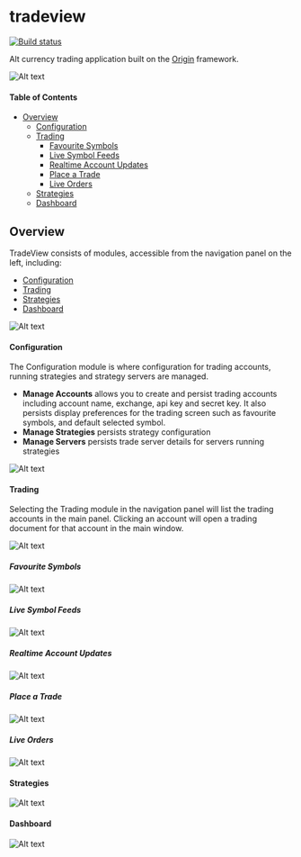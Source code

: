 # tradeview

[![Build status](https://ci.appveyor.com/api/projects/status/lsf9kuf5p93wvr0p/branch/master?svg=true)](https://ci.appveyor.com/project/grantcolley/tradeview/branch/master)

Alt currency trading application built on the [Origin](https://github.com/grantcolley/origin) framework.

![Alt text](/README-images/tradeview.PNG?raw=true "Trade View")

#### Table of Contents
* [Overview](#overview)
  * [Configuration](#configuration)
  * [Trading](#trading)  
    * [Favourite Symbols](#favourite-symbols)
    * [Live Symbol Feeds](#live-symbol-feeds)
    * [Realtime Account Updates](#realtime-account-updates)
    * [Place a Trade](#place-a-trade)
    * [Live Orders](#live-orders)  
  * [Strategies](#strategies)
  * [Dashboard](#dashboard)
  
## Overview
TradeView consists of modules, accessible from the navigation panel on the left, including:
  * [Configuration](#configuration)
  * [Trading](#trading)  
  * [Strategies](#strategies)
  * [Dashboard](#dashboard)
  
![Alt text](/README-images/navigationpanel.PNG?raw=true "Navigation Panel")

#### Configuration
The Configuration module is where configuration for trading accounts, running strategies and strategy servers are managed.

* **Manage Accounts** allows you to create and persist trading accounts including account name, exchange, api key and secret key. It also persists display preferences for the trading screen such as favourite symbols, and default selected symbol.
* **Manage Strategies** persists strategy configuration
* **Manage Servers** persists trade server details for servers running strategies 

![Alt text](/README-images/configuration.PNG?raw=true "Configuration")

#### Trading
Selecting the Trading module in the navigation panel will list the trading accounts in the main panel. Clicking an account will open a trading document for that account in the main window.

![Alt text](/README-images/trading.PNG?raw=true "Trading")

##### Favourite Symbols
![Alt text](/README-images/symbols.PNG?raw=true "Favourite Symbols")

##### Live Symbol Feeds
![Alt text](/README-images/symbol.PNG?raw=true "Live Symbol Feeds")

##### Realtime Account Updates
![Alt text](/README-images/account.PNG?raw=true "Realtime Account Updates")

##### Place a Trade
![Alt text](/README-images/tradecontrol.PNG?raw=true "Place a Trade")

##### Live Orders
![Alt text](/README-images/orders.PNG?raw=true "Live Orders")

#### Strategies
![Alt text](/README-images/strategies.PNG?raw=true "Strategies")

#### Dashboard
![Alt text](/README-images/dashboard.PNG?raw=true "Dashboard")
